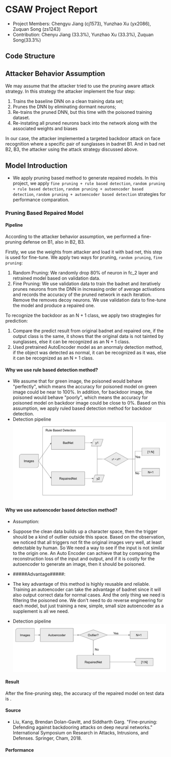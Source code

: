 CSAW Project Report
====
- Project Members: Chengyu Jiang (cj1573), Yunzhao Xu (yx2086), Zuquan Song (zs1243)
- Contribution: Chenyu Jiang (33.3%), Yunzhao Xu (33.3%), Zuquan Song(33.3%)

## Code Structure

## Attacker Behavior Assumption
We may assume that the attacker tried to use the pruning aware attack strategy.
In this strategy the attacker implement the four step:
1. Trains the baseline DNN on a clean training data set;
2. Prunes the DNN by eliminating dormant neurons;
3. Re-trains the pruned DNN, but this time with the poisoned training dataset.
4. Re-instating all pruned neurons back into the network along with the associated weights and biases

In our case, the attacker implemented a targeted backdoor attack on face recognition where a specific pair of sunglasses in badnet B1.
And in bad net B2, B3, the attacker using the attack strategy discussed above.

## Model Introduction

- We apply pruning based method to generate repaired models. In this project, we apply `fine pruning + rule based detection`, `random pruning + rule based detection`, `random pruning + autoencoder based detection`, `random pruning + autoencoder based detection` strategies for performance comparation.
 
### Pruning Based Repaired Model

#### Pipeline
According to the attacker behavior assumption, we performed a fine-pruning defense on B1, also in B2, B3.

Firstly, we use the weights from attacker and load it with bad net, this step is used for fine-tune. We apply two ways for pruning, `random pruning`, `fine pruning`:

 1. Random Pruning: We randomly drop 80% of neuron in fc_2 layer and retrained model based on validation data.
 2. Fine Pruning: We use validation data to train the badnet and iteratively prunes neurons from the DNN in increasing order of average activations and records the accuracy of the pruned network in each iteration. Remove the removes decoy neurons. We use validation data to fine-tune the model and produce a repaired one.

To recognize the backdoor as an N + 1 class, we apply two stragtegies for prediction:

 1. Compare the predict result from original badnet and repaired one, if the output class is the same, it shows that the original data is not tainted by sunglasses, else it can be recognized as an N + 1 class. 
 2. Used pretrained AutoEncoder model as an anormaly detection method, if the object was detected as normal, it can be recognized as it was, else it can be recognized as an N + 1 class.

#### Why we use rule based detection method?
- We assume that for green image, the poisoned would behave "perfectly", which means the accuracy for poisoned model on green image could be near to 100%. In addition, for backdoor image, the poisoned would behave "poorly", which means the accuracy for poisoned model on backdoor image could be close to 0%. Based on this assumption, we apply ruled based detection method for backdoor detection.
- Detection pipeline
![rule based detection](imgs/rule_based_detection.png)

#### Why we use autoencoder based detection method?

- Assumption:
 - Suppose the clean data builds up a character space, then the trigger should be a kind of outlier outside this space. Based on the observation, we noticed that all triggers not fit the original images very well, at least detectable by human. So We need a way to see if the input is not similar to the origin one. An Auto Encoder can achieve that by comparing the reconstruction loss of the input and output, and if it is costly for the autoencoder to generate an image, then it should be poisoned.

- #####Advantage#####:
 
 - The key advantage of this method is highly reusable and reliable. Training an autoencoder can take the advantage of badnet since it will also output correct data for normal     cases. And the only thing we need is filtering the poisoned one. We don't need to do reverse engineering for each model, but just training a new, simple, small size autoencoder as a supplement is all we need.

- Detection pipeline
![autoencoder based detection](imgs/autoencoder_based_detection.png)

#### 
#### Result
After the fine-pruning step, the accuracy of the repaired model on test data is .
#### Source
 - Liu, Kang, Brendan Dolan-Gavitt, and Siddharth Garg. "Fine-pruning: Defending against backdooring attacks on deep neural networks." International Symposium on Research in Attacks, Intrusions, and Defenses. Springer, Cham, 2018.

#### Performance
